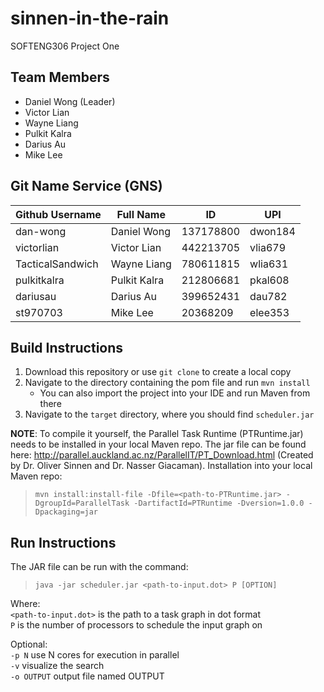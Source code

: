 # sinnen-in-the-rain
SOFTENG306 Project One

## Team Members
* Daniel Wong (Leader)
* Victor Lian
* Wayne Liang
* Pulkit Kalra
* Darius Au
* Mike Lee

## Git Name Service (GNS)
| Github Username | Full Name | ID | UPI |
| --- | --- | --- | --- |
| dan-wong | Daniel Wong | 137178800 | dwon184 |
| victorlian | Victor Lian | 442213705 | vlia679 |
| TacticalSandwich | Wayne Liang | 780611815 | wlia631 |
| pulkitkalra | Pulkit Kalra | 212806681 | pkal608 |
| dariusau | Darius Au | 399652431 | dau782 |
| st970703 | Mike Lee | 20368209 | elee353 |

## Build Instructions
1. Download this repository or use `git clone` to create a local copy
2. Navigate to the directory containing the pom file and run `mvn install`
    - You can also import the project into your IDE and run Maven from there
3. Navigate to the `target` directory, where you should find `scheduler.jar`

**NOTE**: To compile it yourself, the Parallel Task Runtime (PTRuntime.jar) needs to be installed in your local Maven repo. The jar file can be found here: http://parallel.auckland.ac.nz/ParallelIT/PT_Download.html (Created by Dr. Oliver Sinnen and Dr. Nasser Giacaman). Installation into your local Maven repo:  
>`mvn install:install-file -Dfile=<path-to-PTRuntime.jar> -DgroupId=ParallelTask -DartifactId=PTRuntime -Dversion=1.0.0 -Dpackaging=jar`

## Run Instructions
The JAR file can be run with the command:  
>`java -jar scheduler.jar <path-to-input.dot> P [OPTION]`  

Where:  
    `<path-to-input.dot>` is the path to a task graph in dot format  
    `P` is the number of processors to schedule the input graph on  
    
Optional:  
    `-p N` use N cores for execution in parallel  
    `-v` visualize the search  
    `-o OUTPUT` output file named OUTPUT  
